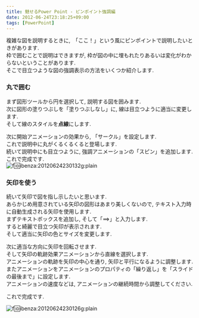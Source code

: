 ```yaml
---
title: 魅せるPower Point - ピンポイント強調編
date: 2012-06-24T23:18:25+09:00
tags: [PowerPoint]
---
```


複雑な図を説明するときに,　「ここ！」という風にピンポイントで説明したいときがあります\.  
枠で囲むことで説明はできますが, 枠が図の中に埋もれたりあるいは変化がわからないということがあります\.  
そこで目立つような図の強調表示の方法をいくつか紹介します\.

### 丸で囲む

まず図形ツールから円を選択して, 説明する図を囲みます\.  
次に図形の塗りつぶしを「塗りつぶしなし」に, 線は目立つように適当に変更します\.  
そして線のスタイルを**点線**にします\.

次に開始アニメーションの効果から, 「サークル」を設定します\.  
これで説明中に丸がくるくるくると登場します\.  
続いて説明中にも目立つように, 強調アニメーションの「スピン」を追加します\.  
これで完成です\.  
![f:id:ibenza:20120624230132g:plain](/2012/06/24/231825/20120624230132.gif)



### 矢印を使う

続いて矢印で図を指し示したいと思います\.  
あらかじめ用意されている矢印の図形はあまり美しくないので, テキスト入力時に自動生成される矢印を使用します\.  
まずテキストボックスを追加し, そして「==>」と入力します\.  
すると綺麗で目立つ矢印が表示されます\.  
そして適当に矢印の色とサイズを変更します\.

次に適当な方向に矢印を回転させます\.  
そして矢印の軌跡効果アニメーションから直線を選択します\.  
アニメーションの軌跡を矢印の中心を通り, 矢印と平行になるように調整します\.  
またアニメーションをアニメーションのプロパティの「繰り返し」を「スライドの最後まで」に設定します\.  
アニメーションの速度などは, アニメーションの継続時間から調整してください\.

これで完成です\.

![f:id:ibenza:20120624230126g:plain](/2012/06/24/231825/20120624230126.gif)

